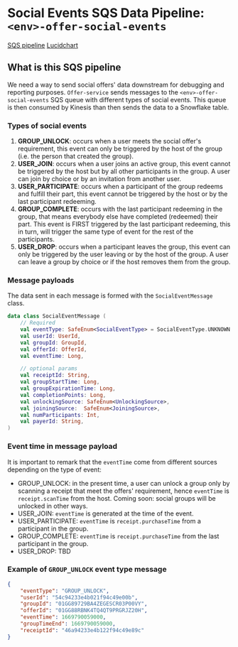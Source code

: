 # Social Events SQS Data Pipeline: `<env>-offer-social-events`

[SQS pipeline](https://sqs.us-east-1.amazonaws.com/292095839402/<env>-offer-social-events)
[Lucidchart](https://lucid.app/lucidchart/4454f08e-f9c9-4583-ad98-856e970f1669/edit?page=0_0&invitationId=inv_51d5fe3a-c0ae-41bb-ac57-c9e2ab08319c#)

## What is this SQS pipeline

We need a way to send social offers' data downstream for debugging and reporting purposes.
`Offer-service` sends messages to the `<env>-offer-social-events` SQS queue with different types
of social events. This queue is then consumed by Kinesis than then sends the data to a Snowflake table.

### Types of social events

1. **GROUP_UNLOCK**: occurs when a user meets the social offer's requirement, this event can only be triggered
by the host of the group (i.e. the person that created the group).
2. **USER_JOIN**: occurs when a user joins an active group, this event cannot be triggered by the host but by all
other participants in the group. A user can join by choice or by an invitation from another user.
3. **USER_PARTICIPATE**: occurs when a participant of the group redeems and fulfill their part, this event cannot
be triggered by the host or by the last participant redeeming.
4. **GROUP_COMPLETE**: occurs with the last participant redeeming in the group, that means everybody else have
completed (redeemed) their part. This event is FIRST triggered by the last participant redeeming, this in turn, will 
trigger the same type of event for the rest of the participants.
5. **USER_DROP**: occurs when a participant leaves the group, this event can only be triggered by the user leaving
or by the host of the group. A user can leave a group by choice or if the host removes them from the group.

### Message payloads

The data sent in each message is formed with the `SocialEventMessage` class.

```kotlin
data class SocialEventMessage (
    // Required
    val eventType: SafeEnum<SocialEventType> = SocialEventType.UNKNOWN.safe(),
    val userId: UserId,
    val groupId: GroupId,
    val offerId: OfferId,
    val eventTime: Long,

    // optional params
    val receiptId: String,
    val groupStartTime: Long,
    val groupExpirationTime: Long,
    val completionPoints: Long,
    val unlockingSource: SafeEnum<UnlockingSource>,
    val joiningSource:  SafeEnum<JoiningSource>,
    val numParticipants: Int,
    val payerId: String,
)
```

### Event time in message payload

It is important to remark that the `eventTime` come from different sources depending on the type of event:

- GROUP_UNLOCK: in the present time, a user can unlock a group only by scanning a receipt that meet the offers'
  requirement, hence `eventTime` is `receipt.scanTime` from the host. Coming soon: social groups will be unlocked
  in other ways.
- USER_JOIN: `eventTime` is generated at the time of the event.
- USER_PARTICIPATE: `eventTime` is `receipt.purchaseTime` from a participant in the group.
- GROUP_COMPLETE: `eventTime` is `receipt.purchaseTime` from the last participant in the group.
- USER_DROP: TBD

### Example of `GROUP_UNLOCK` event type message

```json
{
    "eventType": "GROUP_UNLOCK",
    "userId": "54c94233e4b021f94c49e00b",
    "groupId": "01GG89729BA4ZEGESCR03P00VY",
    "offerId": "01GG88RBNK4TQ4QT9PRGRJZ20H",
    "eventTime": 1669790059000,
    "groupTimeEnd": 1669790059000,
    "receiptId": "46a94233e4b122f94c49e89c"
}
```
